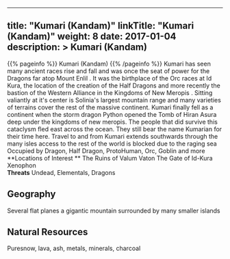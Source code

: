 
---
title: "Kumari (Kandam)"
linkTitle: "Kumari (Kandam)"
weight: 8
date: 2017-01-04
description: >
 Kumari (Kandam)
---

{{% pageinfo %}}
Kumari (Kandam)
{{% /pageinfo %}}
Kumari has seen many ancient races rise and fall and was once the seat of power for the Dragons far atop Mount Enlil . It was the birthplace of the Orc races at Id Kura, the location of the creation of the Half Dragons and more recently the bastion of the Western Alliance in the Kingdoms of New Meropis . Sitting valiantly at it's center is Solinia's largest mountain range and many varieties of terrains cover the rest of the massive continent.  Kumari finally fell as a continent when the storm dragon Python opened the Tomb of Hiran Asura deep under the kingdoms of new meropis. The people that did survive this cataclysm fled east across the ocean. They still bear the name Kumarian for their time here.  Travel to and from Kumari extends southwards through the many isles access to the rest of the world is blocked due to the raging sea  Occupied by Dragon, Half Dragon, ProtoHuman, Orc, Goblin and more\
**Locations of Interest **  The Ruins of Valum Vaton  The Gate of Id-Kura  Xenophon\
**Threats**  Undead, Elementals, Dragons

## Geography


Several flat planes a gigantic mountain surrounded by many smaller islands


## Natural Resources


Puresnow, lava, ash, metals, minerals, charcoal
